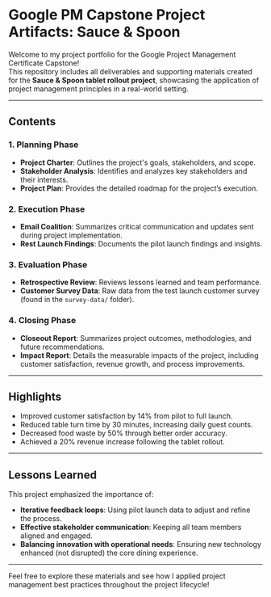 # Google PM Capstone Project Artifacts: Sauce & Spoon

Welcome to my project portfolio for the Google Project Management Certificate Capstone!  
This repository includes all deliverables and supporting materials created for the **Sauce & Spoon tablet rollout project**, showcasing the application of project management principles in a real-world setting.

---

## Contents

### 1. Planning Phase
- **Project Charter**: Outlines the project's goals, stakeholders, and scope.
- **Stakeholder Analysis**: Identifies and analyzes key stakeholders and their interests.
- **Project Plan**: Provides the detailed roadmap for the project’s execution.

### 2️. Execution Phase
- **Email Coalition**: Summarizes critical communication and updates sent during project implementation.
- **Rest Launch Findings**: Documents the pilot launch findings and insights.

### 3️. Evaluation Phase
- **Retrospective Review**: Reviews lessons learned and team performance.
- **Customer Survey Data**: Raw data from the test launch customer survey (found in the `survey-data/` folder).

### 4️. Closing Phase
- **Closeout Report**: Summarizes project outcomes, methodologies, and future recommendations.
- **Impact Report**: Details the measurable impacts of the project, including customer satisfaction, revenue growth, and process improvements.

---

## Highlights
- Improved customer satisfaction by 14% from pilot to full launch.
- Reduced table turn time by 30 minutes, increasing daily guest counts.
- Decreased food waste by 50% through better order accuracy.
- Achieved a 20% revenue increase following the tablet rollout.

---

## Lessons Learned
This project emphasized the importance of:
- **Iterative feedback loops**: Using pilot launch data to adjust and refine the process.
- **Effective stakeholder communication**: Keeping all team members aligned and engaged.
- **Balancing innovation with operational needs**: Ensuring new technology enhanced (not disrupted) the core dining experience.

---

Feel free to explore these materials and see how I applied project management best practices throughout the project lifecycle!
